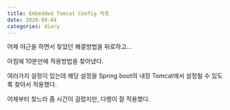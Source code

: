 ```yaml
---
title: Embedded Tomcat Config 적용
date: 2020-09-04
categories: diary
---
```

어제 야근을 하면서 찾았던 해결방법을 뒤로하고...

아침에 10분만에 적용방법을 찾아냈다.

여러가지 설정이 있는데 해당 설정을 Spring boot의 내장 Tomcat에서 설정될 수 있도록 찾아서 적용했다.

어제부터 찾느라 좀 시간이 걸렸지만, 다행이 잘 적용했다. 
